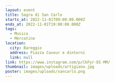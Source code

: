 ```yaml
---
layout: event
title: Sagra di San Carlo
starts_at: 2022-11-01T09:00:00.000Z
ends_at: 2022-11-01T19:00:00.000Z
tags:
  - Musica
  - Mercatino
location:
  city: Bareggio
  address: Piazza Cavour e dintorni
  link: null
link: https://www.instagram.com/p/CkFyr-DI-MM/
thumbnail: images/uploads/artigiano.jpg
poster: images/uploads/sancarlo.png
---
```

